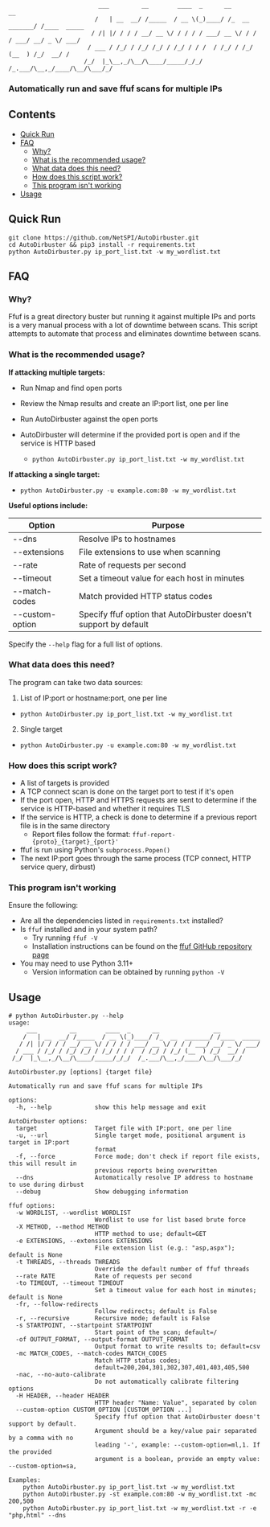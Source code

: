```
                         ___         __        ____  _      __               __
                        /   | __  __/ /_____  / __ \(_)____/ /_  __  _______/ /____  _____
                       / /| |/ / / / __/ __ \/ / / / / ___/ __ \/ / / / ___/ __/ _ \/ ___/
                      / ___ / /_/ / /_/ /_/ / /_/ / / /  / /_/ / /_/ (__  ) /_/  __/ /
                     /_/  |_\__,_/\__/\____/_____/_/_/  /_.___/\__,_/____/\__/\___/_/
```

### Automatically run and save ffuf scans for multiple IPs

## Contents
  * [Quick Run](#quick-run)
  * [FAQ](#faq)
    * [Why?](#why)
    * [What is the recommended usage?](#what-is-the-recommended-usage)
    * [What data does this need?](#what-data-does-this-need)
    * [How does this script work?](#how-does-this-script-work)
    * [This program isn't working](#this-program-isnt-working)
  * [Usage](#usage)

## Quick Run
```
git clone https://github.com/NetSPI/AutoDirbuster.git
cd AutoDirbuster && pip3 install -r requirements.txt
python AutoDirbuster.py ip_port_list.txt -w my_wordlist.txt
```

## FAQ
### Why?
Ffuf is a great directory buster but running it against multiple IPs and ports is a very manual process with a lot of downtime between scans. This script attempts to automate that process and eliminates downtime between scans.

### What is the recommended usage?
**If attacking multiple targets:**
* Run Nmap and find open ports
* Review the Nmap results and create an IP:port list, one per line
* Run AutoDirbuster against the open ports
* AutoDirbuster will determine if the provided port is open and if the service is HTTP based

  * `python AutoDirbuster.py ip_port_list.txt -w my_wordlist.txt`

**If attacking a single target:**

* `python AutoDirbuster.py -u example.com:80 -w my_wordlist.txt`

**Useful options include:**

| Option          | Purpose                                                           |
|-----------------|-------------------------------------------------------------------|
| --dns           | Resolve IPs to hostnames                                          |
| --extensions    | File extensions to use when scanning                              |
| --rate          | Rate of requests per second                                       |
| --timeout       | Set a timeout value for each host in minutes                      |
| --match-codes   | Match provided HTTP status codes                                  |
| --custom-option | Specify ffuf option that AutoDirbuster doesn't support by default |

Specify the `--help` flag for a full list of options.

### What data does this need?
The program can take two data sources:
1. List of IP:port or hostname:port, one per line

* `python AutoDirbuster.py ip_port_list.txt -w my_wordlist.txt`

2. Single target

* `python AutoDirbuster.py -u example.com:80 -w my_wordlist.txt`

### How does this script work?
* A list of targets is provided
* A TCP connect scan is done on the target port to test if it's open
* If the port open, HTTP and HTTPS requests are sent to determine if the service is HTTP-based and whether it requires TLS
* If the service is HTTP, a check is done to determine if a previous report file is in the same directory
  * Report files follow the format: `ffuf-report-{proto}_{target}_{port}'`
* ffuf is run using Python's `subprocess.Popen()`
* The next IP:port goes through the same process (TCP connect, HTTP service query, dirbust)

### This program isn't working
Ensure the following:
* Are all the dependencies listed in `requirements.txt` installed?
* Is `ffuf` installed and in your system path?
  * Try running `ffuf -V`
  * Installation instructions can be found on the [ffuf GitHub repository page](https://github.com/ffuf/ffuf)
* You may need to use Python 3.11+
  * Version information can be obtained by running `python -V`

## Usage
```
# python AutoDirbuster.py --help
usage:
     ___         __        ____  _      __               __
    /   | __  __/ /_____  / __ \(_)____/ /_  __  _______/ /____  _____
   / /| |/ / / / __/ __ \/ / / / / ___/ __ \/ / / / ___/ __/ _ \/ ___/
  / ___ / /_/ / /_/ /_/ / /_/ / / /  / /_/ / /_/ (__  ) /_/  __/ /
 /_/  |_\__,_/\__/\____/_____/_/_/  /_.___/\__,_/____/\__/\___/_/

AutoDirbuster.py [options] {target file}

Automatically run and save ffuf scans for multiple IPs

options:
  -h, --help            show this help message and exit

AutoDirbuster options:
  target                Target file with IP:port, one per line
  -u, --url             Single target mode, positional argument is target in IP:port
                        format
  -f, --force           Force mode; don't check if report file exists, this will result in
                        previous reports being overwritten
  --dns                 Automatically resolve IP address to hostname to use during dirbust
  --debug               Show debugging information

ffuf options:
  -w WORDLIST, --wordlist WORDLIST
                        Wordlist to use for list based brute force
  -X METHOD, --method METHOD
                        HTTP method to use; default=GET
  -e EXTENSIONS, --extensions EXTENSIONS
                        File extension list (e.g.: "asp,aspx"); default is None
  -t THREADS, --threads THREADS
                        Override the default number of ffuf threads
  --rate RATE           Rate of requests per second
  -to TIMEOUT, --timeout TIMEOUT
                        Set a timeout value for each host in minutes; default is None
  -fr, --follow-redirects
                        Follow redirects; default is False
  -r, --recursive       Recursive mode; default is False
  -s STARTPOINT, --startpoint STARTPOINT
                        Start point of the scan; default=/
  -of OUTPUT_FORMAT, --output-format OUTPUT_FORMAT
                        Output format to write results to; default=csv
  -mc MATCH_CODES, --match-codes MATCH_CODES
                        Match HTTP status codes;
                        default=200,204,301,302,307,401,403,405,500
  -nac, --no-auto-calibrate
                        Do not automatically calibrate filtering options
  -H HEADER, --header HEADER
                        HTTP header "Name: Value", separated by colon
  --custom-option CUSTOM_OPTION [CUSTOM_OPTION ...]
                        Specify ffuf option that AutoDirbuster doesn't support by default.
                        Argument should be a key/value pair separated by a comma with no
                        leading '-', example: --custom-option=ml,1. If the provided
                        argument is a boolean, provide an empty value: --custom-option=sa,

Examples:
    python AutoDirbuster.py ip_port_list.txt -w my_wordlist.txt
    python AutoDirbuster.py -st example.com:80 -w my_wordlist.txt -mc 200,500
    python AutoDirbuster.py ip_port_list.txt -w my_wordlist.txt -r -e "php,html" --dns
```
